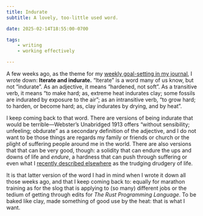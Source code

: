 ```yaml
---
title: Indurate
subtitle: A lovely, too-little used word.

date: 2025-02-14T18:55:00-0700

tags:
    - writing
    - working effectively

---
```


A few weeks ago, as the theme for my [weekly goal-setting in my journal][goals], I wrote down: **Iterate and indurate.** “Iterate” is a word many of us know, but not “indurate”. As an adjective, it means “hardened, not soft”. As a transitive verb, it means “to make hard; as, extreme heat indurates clay; some fossils are indurated by exposure to the air”; as an intransitive verb, “to grow hard; to harden, or become hard; as, clay indurates by drying, and by heat”.

I keep coming back to that word. There are versions of being indurate that would be terrible—Webster’s Unabridged 1913 offers “without sensibility; unfeeling; obdurate” as a secondary definition of the adjective, and I do not want to be those things are regards my family or friends or church or the plight of suffering people around me in the world. There are also versions that that can be very good, though: a solidity that can endure the ups and downs of life and *endure*, a hardness that can push through suffering or even what I [recently described elsewhere][newsletter] as the trudging drudgery of life.

It is that latter version of the word I had in mind when I wrote it down all those weeks ago, and that I keep coming back to: equally for marathon training as for the slog that is applying to (so many) different jobs or the tedium of getting through edits for <cite>The Rust Programming Language</cite>. To be baked like clay, made something of good use by the heat: that is what I want.

[goals]: https://v5.chriskrycho.com/notes/big-picture-planning-makes-little-picture-planning-easier/
[newsletter]: https://newsletter.music.chriskrycho.com/archive/january-2025-always-ambitious-joy-undimmed/